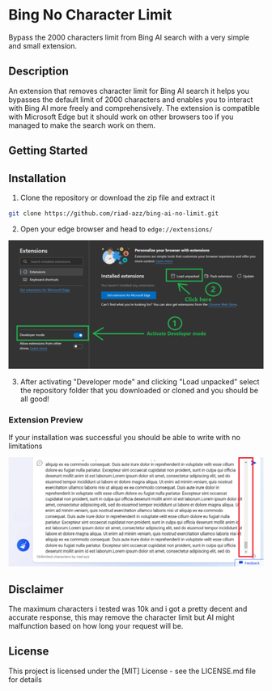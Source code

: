 # Bing No Character Limit

Bypass the 2000 characters limit from Bing AI search with a very simple and small extension.

## Description

An extension that removes character limit for Bing AI search it helps you bypasses the default limit of 2000 characters and enables you to interact with Bing AI more freely and comprehensively. The extension is compatible with Microsoft Edge but it should work on other browsers too if you managed to make the search work on them.

## Getting Started

## Installation

1. Clone the repository or download the zip file and extract it

```bash
git clone https://github.com/riad-azz/bing-ai-no-limit.git
```

2. Open your edge browser and head to `edge://extensions/`

![Extension preview image](https://github.com/riad-azz/readme-storage/blob/main/bing-ai-no-limit/sc-02.png?raw=true)

3. After activating "Developer mode" and clicking "Load unpacked" select the repository folder that you downloaded or cloned and you should be all good!

### Extension Preview

If your installation was successful you should be able to write with no limitations

![Extension preview image](https://github.com/riad-azz/readme-storage/blob/main/bing-ai-no-limit/sc-01.png?raw=true)

## Disclaimer

The maximum characters i tested was 10k and i got a pretty decent and accurate response, this may remove the character limit but AI might malfunction based on how long your request will be.

## License

This project is licensed under the [MIT] License - see the LICENSE.md file for details
